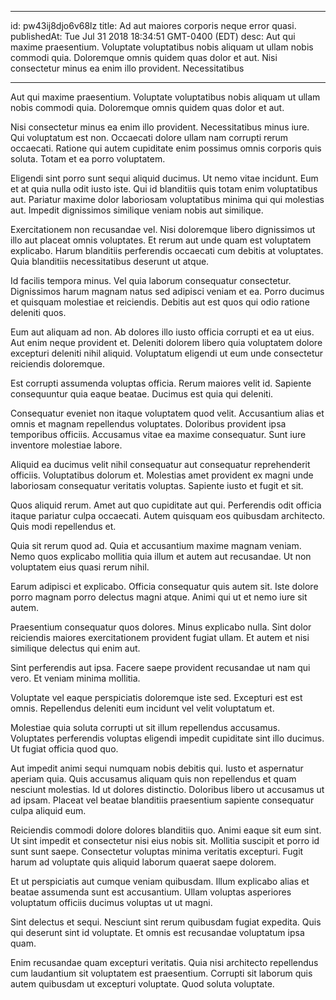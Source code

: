 
---
id: pw43ij8djo6v68lz
title: Ad aut maiores corporis neque error quasi.
publishedAt: Tue Jul 31 2018 18:34:51 GMT-0400 (EDT)
desc: Aut qui maxime praesentium. Voluptate voluptatibus nobis aliquam ut ullam nobis commodi quia. Doloremque omnis quidem quas dolor et aut. Nisi consectetur minus ea enim illo provident. Necessitatibus

---



Aut qui maxime praesentium. Voluptate voluptatibus nobis aliquam ut ullam nobis commodi quia. Doloremque omnis quidem quas dolor et aut.
 Nisi consectetur minus ea enim illo provident. Necessitatibus minus iure. Qui voluptatum est non. Occaecati dolore ullam nam corrupti rerum occaecati. Ratione qui autem cupiditate enim possimus omnis corporis quis soluta. Totam et ea porro voluptatem.
 Eligendi sint porro sunt sequi aliquid ducimus. Ut nemo vitae incidunt. Eum et at quia nulla odit iusto iste. Qui id blanditiis quis totam enim voluptatibus aut. Pariatur maxime dolor laboriosam voluptatibus minima qui qui molestias aut. Impedit dignissimos similique veniam nobis aut similique.


Exercitationem non recusandae vel. Nisi doloremque libero dignissimos ut illo aut placeat omnis voluptates. Et rerum aut unde quam est voluptatem explicabo. Harum blanditiis perferendis occaecati cum debitis at voluptates. Quia blanditiis necessitatibus deserunt ut atque.
 Id facilis tempora minus. Vel quia laborum consequatur consectetur. Dignissimos harum magnam natus sed adipisci veniam et ea. Porro ducimus et quisquam molestiae et reiciendis. Debitis aut est quos qui odio ratione deleniti quos.
 Eum aut aliquam ad non. Ab dolores illo iusto officia corrupti et ea ut eius. Aut enim neque provident et. Deleniti dolorem libero quia voluptatem dolore excepturi deleniti nihil aliquid. Voluptatum eligendi ut eum unde consectetur reiciendis doloremque.


Est corrupti assumenda voluptas officia. Rerum maiores velit id. Sapiente consequuntur quia eaque beatae. Ducimus est quia qui deleniti.
 Consequatur eveniet non itaque voluptatem quod velit. Accusantium alias et omnis et magnam repellendus voluptates. Doloribus provident ipsa temporibus officiis. Accusamus vitae ea maxime consequatur. Sunt iure inventore molestiae labore.
 Aliquid ea ducimus velit nihil consequatur aut consequatur reprehenderit officiis. Voluptatibus dolorum et. Molestias amet provident ex magni unde laboriosam consequatur veritatis voluptas. Sapiente iusto et fugit et sit.


Quos aliquid rerum. Amet aut quo cupiditate aut qui. Perferendis odit officia itaque pariatur culpa occaecati. Autem quisquam eos quibusdam architecto. Quis modi repellendus et.
 Quia sit rerum quod ad. Quia et accusantium maxime magnam veniam. Nemo quos explicabo mollitia quia illum et autem aut recusandae. Ut non voluptatem eius quasi rerum nihil.
 Earum adipisci et explicabo. Officia consequatur quis autem sit. Iste dolore porro magnam porro delectus magni atque. Animi qui ut et nemo iure sit autem.


Praesentium consequatur quos dolores. Minus explicabo nulla. Sint dolor reiciendis maiores exercitationem provident fugiat ullam. Et autem et nisi similique delectus qui enim aut.
 Sint perferendis aut ipsa. Facere saepe provident recusandae ut nam qui vero. Et veniam minima mollitia.
 Voluptate vel eaque perspiciatis doloremque iste sed. Excepturi est est omnis. Repellendus deleniti eum incidunt vel velit voluptatum et.


Molestiae quia soluta corrupti ut sit illum repellendus accusamus. Voluptates perferendis voluptas eligendi impedit cupiditate sint illo ducimus. Ut fugiat officia quod quo.
 Aut impedit animi sequi numquam nobis debitis qui. Iusto et aspernatur aperiam quia. Quis accusamus aliquam quis non repellendus et quam nesciunt molestias. Id ut dolores distinctio. Doloribus libero ut accusamus ut ad ipsam. Placeat vel beatae blanditiis praesentium sapiente consequatur culpa aliquid eum.
 Reiciendis commodi dolore dolores blanditiis quo. Animi eaque sit eum sint. Ut sint impedit et consectetur nisi eius nobis sit. Mollitia suscipit et porro id sunt sunt saepe. Consectetur voluptas minima veritatis excepturi. Fugit harum ad voluptate quis aliquid laborum quaerat saepe dolorem.


Et ut perspiciatis aut cumque veniam quibusdam. Illum explicabo alias et beatae assumenda sunt est accusantium. Ullam voluptas asperiores voluptatum officiis ducimus voluptas ut ut magni.
 Sint delectus et sequi. Nesciunt sint rerum quibusdam fugiat expedita. Quis qui deserunt sint id voluptate. Et omnis est recusandae voluptatum ipsa quam.
 Enim recusandae quam excepturi veritatis. Quia nisi architecto repellendus cum laudantium sit voluptatem est praesentium. Corrupti sit laborum quis autem quibusdam ut excepturi voluptate. Quod soluta voluptate.

